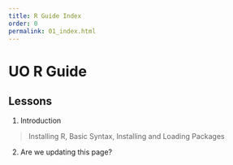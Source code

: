 ```yaml
---
title: R Guide Index
order: 0
permalink: 01_index.html
---
```

# UO R Guide
## Lessons

1. Introduction
> Installing R, Basic Syntax, Installing and Loading Packages
2. Are we updating this page?
